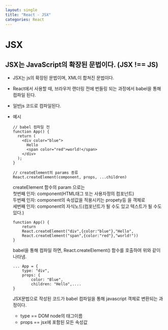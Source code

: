 ```yaml
---
layout: single
title: "React - JSX"
categories: React
---
```


# JSX

## JSX는 JavaScript의 확장된 문법이다. (JSX !== JS)

- JSX는 js의 확장된 문법이며, XML이 합쳐진 문법이다.
- React에서 사용할 때, 브라우저 랜더링 전에 번들링 되는 과정에서 babel을 통해 컴파일 된다.
- 일반js 코드로 컴파일된다.
- 예시

  ```react
  // babel 컴파일 전
  function App() {
    return (
      <div color="blue">
        Hello
        <span color="red">world!</span>
      </div>
    );
  }
  ```

  ```react
  // createElement의 params 종류
  React.createElement(component, props, ...children)
  ```

  createElement 함수의 param 으로는<br/>
  첫번째 인자: component(HTML태그 또는 사용자정의 컴포넌트)<br/>
  두번째 인자: component의 속성값을 적용시키는 propety등 을 객체로<br/>
  세번째 인자: component의 자식노드(컴포넌트가 될 수도 있고 텍스트가 될 수도 있다.)<br/>

  ```react
  function App() {
      return
      React.createElement("div",{color:"blue"},"Hello",
      React.createElement("span",{color:"red"},"world!"))
  }
  ```

  babel을 통해 컴파일 하면, React.createElement() 함수를 호출하여 위와 같이 나타냄.

  ```react
  ... App = {
      type: "div",
      props: {
          color: "Blue",
          children: "Hello",....
  }
  ```

  JSX문법으로 작성된 코드가 babel 컴파일을 통해 javascript 객체로 변환되는 과정이다.

  - type == DOM node의 태그이름
  - props == jsx에 포함된 모든 속성값
